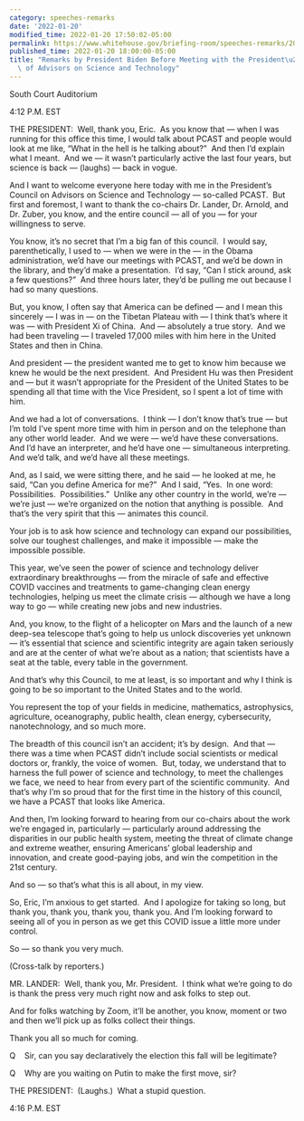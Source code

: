 ```yaml
---
category: speeches-remarks
date: '2022-01-20'
modified_time: 2022-01-20 17:50:02-05:00
permalink: https://www.whitehouse.gov/briefing-room/speeches-remarks/2022/01/20/remarks-by-president-biden-before-meeting-with-the-presidents-council-of-advisors-on-science-and-technology/
published_time: 2022-01-20 18:00:00-05:00
title: "Remarks by President Biden Before Meeting with the President\u2019s Council\
  \ of Advisors on Science and Technology"
---
```

 
South Court Auditorium

4:12 P.M. EST

THE PRESIDENT:  Well, thank you, Eric.  As you know that — when I was
running for this office this time, I would talk about PCAST and people
would look at me like, “What in the hell is he talking about?”  And then
I’d explain what I meant.  And we — it wasn’t particularly active the
last four years, but science is back — (laughs) — back in vogue.

And I want to welcome everyone here today with me in the President’s
Council on Advisors on Science and Technology — so-called PCAST.  But
first and foremost, I want to thank the co-chairs Dr. Lander, Dr.
Arnold, and Dr. Zuber, you know, and the entire council — all of you —
for your willingness to serve.

You know, it’s no secret that I’m a big fan of this council.  I would
say, parenthetically, I used to — when we were in the — in the Obama
administration, we’d have our meetings with PCAST, and we’d be down in
the library, and they’d make a presentation.  I’d say, “Can I stick
around, ask a few questions?”  And three hours later, they’d be pulling
me out because I had so many questions.

But, you know, I often say that America can be defined — and I mean this
sincerely — I was in — on the Tibetan Plateau with — I think that’s
where it was — with President Xi of China.  And — absolutely a true
story.  And we had been traveling — I traveled 17,000 miles with him
here in the United States and then in China. 

And president — the president wanted me to get to know him because we
knew he would be the next president.  And President Hu was then
President and — but it wasn’t appropriate for the President of the
United States to be spending all that time with the Vice President, so I
spent a lot of time with him. 

And we had a lot of conversations.  I think — I don’t know that’s true —
but I’m told I’ve spent more time with him in person and on the
telephone than any other world leader.  And we were — we’d have these
conversations.  And I’d have an interpreter, and he’d have one —
simultaneous interpreting.  And we’d talk, and we’d have all these
meetings. 

And, as I said, we were sitting there, and he said — he looked at me, he
said, “Can you define America for me?”  And I said, “Yes.  In one word:
Possibilities.  Possibilities.”  Unlike any other country in the world,
we’re — we’re just — we’re organized on the notion that anything is
possible.  And that’s the very spirit that this — animates this council.

Your job is to ask how science and technology can expand our
possibilities, solve our toughest challenges, and make it impossible —
make the impossible possible.

This year, we’ve seen the power of science and technology deliver
extraordinary breakthroughs — from the miracle of safe and effective
COVID vaccines and treatments to game-changing clean energy
technologies, helping us meet the climate crisis — although we have a
long way to go — while creating new jobs and new industries.

And, you know, to the flight of a helicopter on Mars and the launch of a
new deep-sea telescope that’s going to help us unlock discoveries yet
unknown — it’s essential that science and scientific integrity are again
taken seriously and are at the center of what we’re about as a nation;
that scientists have a seat at the table, every table in the
government. 

And that’s why this Council, to me at least, is so important and why I
think is going to be so important to the United States and to the world.

You represent the top of your fields in medicine, mathematics,
astrophysics, agriculture, oceanography, public health, clean energy,
cybersecurity, nanotechnology, and so much more.

The breadth of this council isn’t an accident; it’s by design.  And that
— there was a time when PCAST didn’t include social scientists or
medical doctors or, frankly, the voice of women.  But, today, we
understand that to harness the full power of science and technology, to
meet the challenges we face, we need to hear from every part of the
scientific community.  And that’s why I’m so proud that for the first
time in the history of this council, we have a PCAST that looks like
America. 

And then, I’m looking forward to hearing from our co-chairs about the
work we’re engaged in, particularly — particularly around addressing the
disparities in our public health system, meeting the threat of climate
change and extreme weather, ensuring Americans’ global leadership and
innovation, and create good-paying jobs, and win the competition in the
21st century.

And so — so that’s what this is all about, in my view. 

So, Eric, I’m anxious to get started.  And I apologize for taking so
long, but thank you, thank you, thank you, thank you. And I’m looking
forward to seeing all of you in person as we get this COVID issue a
little more under control. 

So — so thank you very much.

(Cross-talk by reporters.)

MR. LANDER:  Well, thank you, Mr. President.  I think what we’re going
to do is thank the press very much right now and ask folks to step out. 

And for folks watching by Zoom, it’ll be another, you know, moment or
two and then we’ll pick up as folks collect their things. 

Thank you all so much for coming.

Q    Sir, can you say declaratively the election this fall will be
legitimate?

Q    Why are you waiting on Putin to make the first move, sir?

THE PRESIDENT:  (Laughs.)  What a stupid question.

4:16 P.M. EST

